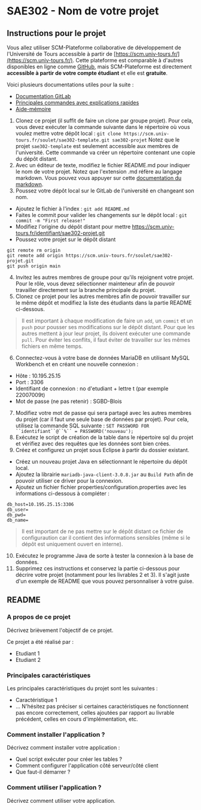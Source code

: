 # SAE302 - Nom de votre projet

## Instructions pour le projet

Vous allez utiliser SCM-Plateforme collaborative de développement de l'Université de Tours accessible à partir de [https://scm.univ-tours.fr/](https://scm.univ-tours.fr/). Cette plateforme est comparable à d'autres disponibles en ligne comme [GitHub](https://github.com/), mais SCM-Plateforme est directement **accessible à partir de votre compte étudiant** et elle est **gratuite**.

Voici plusieurs documentations utiles pour la suite :
* [Documentation GitLab](https://docs.gitlab.com/)
* [Principales commandes avec explications rapides](https://www.alternative-rvb.com/blog/git-aide-memoire/)
* [Aide-mémoire](https://training.github.com/downloads/fr/github-git-cheat-sheet.pdf)

1. Clonez ce projet (il suffit de faire un clone par groupe projet). Pour cela, vous devez exécuter la commande suivante dans le répertoire où vous voulez mettre votre dépôt local : `git clone https://scm.univ-tours.fr/soulet/sae302-template.git sae302-projet`
Notez que le projet `sae302-template` est seulement accessible aux membres de l'université. Cette commande va créer un répertoire contenant une copie du dépôt distant.
2. Avec un éditeur de texte, modifiez le fichier README.md pour indiquer le nom de votre projet. Notez que l'extension .md réfère au langage markdown. Vous pouvez vous appuyer sur cette [documentation du markdown](https://docs.gitlab.com/ee/user/markdown.html).
3. Poussez votre dépôt local sur le GitLab de l'université en changeant son nom.
* Ajoutez le fichier à l'index : `git add README.md`
* Faites le commit pour valider les changements sur le dépôt local : `git commit -m "First release!"`
* Modifiez l'origine du dépôt distant pour mettre https://scm.univ-tours.fr/identifiant/sae302-projet.git
* Poussez votre projet sur le dépôt distant
```
git remote rm origin
git remote add origin https://scm.univ-tours.fr/soulet/sae302-projet.git
git push origin main
```
4. Invitez les autres membres de groupe pour qu'ils rejoignent votre projet. Pour le rôle, vous devez sélectionner mainteneur afin de pouvoir travailler directement sur la branche principale du projet.
5. Clonez ce projet pour les autres membres afin de pouvoir travailler sur le même dépôt et modifiez la liste des étudiants dans la partie README ci-dessous.
> Il est important à chaque modification de faire un `add`, un `commit` et un `push` pour pousser ses modifications sur le dépôt distant. Pour que les autres mettent à jour leur projet, ils doivent exécuter une commande `pull`. Pour éviter les conflits, il faut éviter de travailler sur les mêmes fichiers en même temps.
6. Connectez-vous à votre base de données MariaDB en utilisant MySQL Workbench et en créant une nouvelle connexion :
* Hôte : 10.195.25.15
* Port : 3306
* Identifiant de connexion : no d'etudiant + lettre t (par exemple 22007009t)
* Mot de passe (ne pas retenir) : SGBD-Blois
7. Modifiez votre mot de passe qui sera partagé avec les autres membres du projet (car il faut une seule base de données par projet). Pour cela, utilisez la commande SQL suivante : `SET PASSWORD FOR ``identifiant``@``%`` = PASSWORD('nouveau');` 
8. Exécutez le script de création de la table dans le répertoire sql du projet et vérifiez avec des requêtes que les données sont bien crées.
9. Créez et configurez un projet sous Eclipse à partir du dossier existant.
* Créez un nouveau projet Java en sélectionnant le répertoire du dépôt local.
* Ajoutez la librairie `mariadb-java-client-3.0.8.jar` au `Build Path` afin de pouvoir utiliser ce driver pour la connexion. 
* Ajoutez un fichier fichier properties/configuration.properties avec les informations ci-dessous à compléter :
```
db_host=10.195.25.15:3306
db_user=
db_pwd=
db_name=
```
> Il est important de ne pas mettre sur le dépôt distant ce fichier de configuraution car il contient des informations sensibles (même si le dépôt est uniquement ouvert en interne).
10. Exécutez le programme Java de sorte à tester la connexion à la base de données.
11. Supprimez ces instructions et conservez la partie ci-dessous pour décrire votre projet (notamment pour les livrables 2 et 3). Il s'agit juste d'un exemple de README que vous pouvez personnaliser à votre guise.

## README

### A propos de ce projet

Décrivez brièvement l'objectif de ce projet.

Ce projet a été réalisé par :
* Etudiant 1
* Etudiant 2

### Principales caractéristiques

Les principales caractéristiques du projet sont les suivantes :
* Caractéristique 1
* ...
N'hésitez pas préciser si certaines caractéristiques ne fonctionnent pas encore correctement, celles ajoutées par rapport au livrable précédent, celles en cours d'implémentation, etc.

### Comment installer l'application ?

Décrivez comment installer votre application :
* Quel script exécuter pour créer les tables ?
* Comment configurer l'application côté serveur/côté client
* Que faut-il démarrer ?

### Comment utiliser l'application ?

Décrivez comment utiliser votre application.




